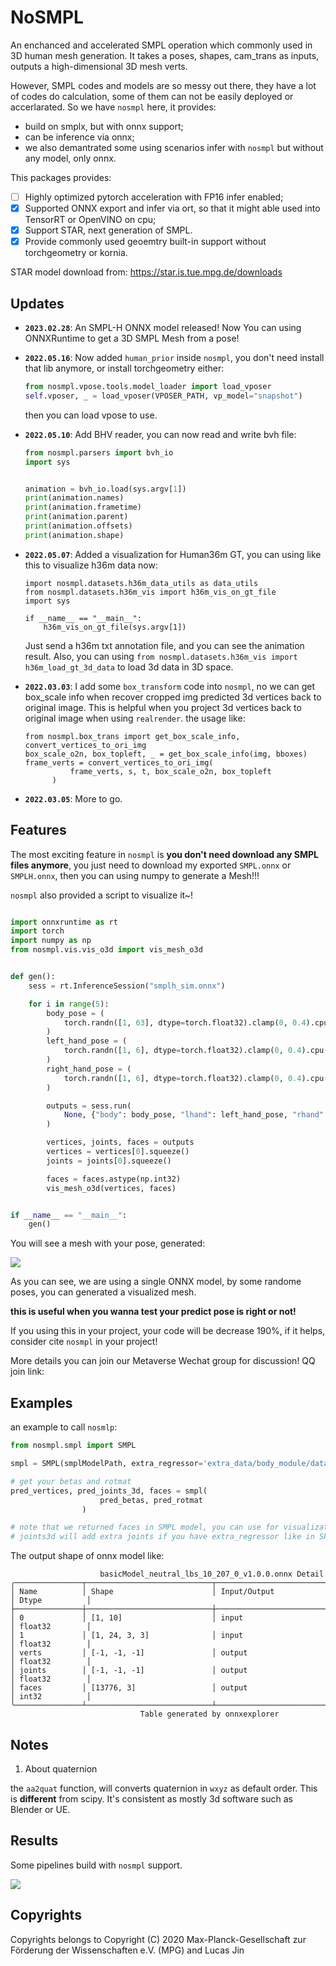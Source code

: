 # NoSMPL

An enchanced and accelerated SMPL operation which commonly used in 3D human mesh generation. It takes a poses, shapes, cam_trans as inputs, outputs a high-dimensional 3D mesh verts.

However, SMPL codes and models are so messy out there, they have a lot of codes do calculation, some of them can not be easily deployed or accerlarated. So we have `nosmpl` here, it provides:

- build on smplx, but with onnx support;
- can be inference via onnx;
- we also demantrated some using scenarios infer with `nosmpl` but without any model, only onnx.

This packages provides:

- [ ] Highly optimized pytorch acceleration with FP16 infer enabled;
- [x] Supported ONNX export and infer via ort, so that it might able used into TensorRT or OpenVINO on cpu;
- [x] Support STAR, next generation of SMPL.
- [x] Provide commonly used geoemtry built-in support without torchgeometry or kornia.

STAR model download from: https://star.is.tue.mpg.de/downloads

## Updates

- **`2023.02.28`**: An SMPL-H ONNX model released! Now You can using ONNXRuntime to get a 3D SMPL Mesh from a pose!
- **`2022.05.16`**: Now added `human_prior` inside `nosmpl`, you don't need install that lib anymore, or install torchgeometry either:
  ```python
  from nosmpl.vpose.tools.model_loader import load_vposer
  self.vposer, _ = load_vposer(VPOSER_PATH, vp_model="snapshot")
  ```
  then you can load vpose to use.
- **`2022.05.10`**: Add BHV reader, you can now read and write bvh file:

  ```python
  from nosmpl.parsers import bvh_io
  import sys


  animation = bvh_io.load(sys.argv[1])
  print(animation.names)
  print(animation.frametime)
  print(animation.parent)
  print(animation.offsets)
  print(animation.shape)
  ```

- **`2022.05.07`**: Added a visualization for Human36m GT, you can using like this to visualize h36m data now:

  ```
  import nosmpl.datasets.h36m_data_utils as data_utils
  from nosmpl.datasets.h36m_vis import h36m_vis_on_gt_file
  import sys

  if __name__ == "__main__":
      h36m_vis_on_gt_file(sys.argv[1])
  ```

  Just send a h36m txt annotation file, and you can see the animation result. Also, you can using `from nosmpl.datasets.h36m_vis import h36m_load_gt_3d_data` to load 3d data in 3D space.

- **`2022.03.03`**: I add some `box_transform` code into `nosmpl`, no we can get box_scale info when recover cropped img predicted 3d vertices back to original image. This is helpful when you project 3d vertices back to original image when using `realrender`.
  the usage like:
  ```
  from nosmpl.box_trans import get_box_scale_info, convert_vertices_to_ori_img
  box_scale_o2n, box_topleft, _ = get_box_scale_info(img, bboxes)
  frame_verts = convert_vertices_to_ori_img(
            frame_verts, s, t, box_scale_o2n, box_topleft
        )
  ```
- **`2022.03.05`**: More to go.

## Features

The most exciting feature in `nosmpl` is **you don't need download any SMPL files anymore**, you just need to download my exported `SMPL.onnx` or `SMPLH.onnx`, then you can using numpy to generate a Mesh!!!

`nosmpl` also provided a script to visualize it~!

```python

import onnxruntime as rt
import torch
import numpy as np
from nosmpl.vis.vis_o3d import vis_mesh_o3d


def gen():
    sess = rt.InferenceSession("smplh_sim.onnx")

    for i in range(5):
        body_pose = (
            torch.randn([1, 63], dtype=torch.float32).clamp(0, 0.4).cpu().numpy()
        )
        left_hand_pose = (
            torch.randn([1, 6], dtype=torch.float32).clamp(0, 0.4).cpu().numpy()
        )
        right_hand_pose = (
            torch.randn([1, 6], dtype=torch.float32).clamp(0, 0.4).cpu().numpy()
        )

        outputs = sess.run(
            None, {"body": body_pose, "lhand": left_hand_pose, "rhand": right_hand_pose}
        )

        vertices, joints, faces = outputs
        vertices = vertices[0].squeeze()
        joints = joints[0].squeeze()

        faces = faces.astype(np.int32)
        vis_mesh_o3d(vertices, faces)


if __name__ == "__main__":
    gen()
```

You will see a mesh with your pose, generated:

![](https://s1.ax1x.com/2023/03/01/ppim6EV.png)

As you can see, we are using a single ONNX model, by some randome poses, you can generated a visualized mesh.

**this is useful when you wanna test your predict pose is right or not!**

If you using this in your project, your code will be decrease 190%, if it helps, consider cite `nosmpl` in your project!

More details you can join our Metaverse Wechat group for discussion! QQ join link:

## Examples

an example to call `nosmlp`:

```python
from nosmpl.smpl import SMPL

smpl = SMPL(smplModelPath, extra_regressor='extra_data/body_module/data_from_spin/J_regressor_extra.npy').to(device)

# get your betas and rotmat
pred_vertices, pred_joints_3d, faces = smpl(
                    pred_betas, pred_rotmat
                )

# note that we returned faces in SMPL model, you can use for visualization
# joints3d will add extra joints if you have extra_regressor like in SPIN or VIBE

```

The output shape of onnx model like:

```
                    basicModel_neutral_lbs_10_207_0_v1.0.0.onnx Detail
╭───────────────┬────────────────────────────┬──────────────────────────┬────────────────╮
│ Name          │ Shape                      │ Input/Output             │ Dtype          │
├───────────────┼────────────────────────────┼──────────────────────────┼────────────────┤
│ 0             │ [1, 10]                    │ input                    │ float32        │
│ 1             │ [1, 24, 3, 3]              │ input                    │ float32        │
│ verts         │ [-1, -1, -1]               │ output                   │ float32        │
│ joints        │ [-1, -1, -1]               │ output                   │ float32        │
│ faces         │ [13776, 3]                 │ output                   │ int32          │
╰───────────────┴────────────────────────────┴──────────────────────────┴────────────────╯
                             Table generated by onnxexplorer
```

## Notes

1. About quaternion

the `aa2quat` function, will converts quaternion in `wxyz` as default order. This is **different** from scipy. It's consistent as mostly 3d software such as Blender or UE.

## Results

Some pipelines build with `nosmpl` support.

![](https://s4.ax1x.com/2022/02/20/HLGD00.gif)

## Copyrights

Copyrights belongs to Copyright (C) 2020 Max-Planck-Gesellschaft zur Förderung der Wissenschaften e.V. (MPG) and Lucas Jin
